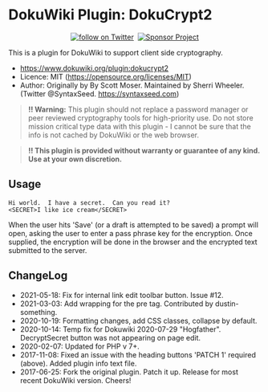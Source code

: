 # DokuWiki Plugin: DokuCrypt2

<div align="center">
    <a href="https://twitter.com/intent/follow?screen_name=syntaxseed">
        <img src="https://img.shields.io/twitter/follow/syntaxseed.svg?style=social&logo=twitter"
            alt="follow on Twitter"></a>&nbsp;&nbsp;<a href="https://syntaxseed.com/about/donate"><img src="https://img.shields.io/badge/Sponsor-Project-blue" alt="Sponsor Project" /></a>
</div>

This is a plugin for DokuWiki to support client side cryptography.

* https://www.dokuwiki.org/plugin:dokucrypt2
* Licence: MIT (https://opensource.org/licenses/MIT)
* Author: Originally by By Scott Moser. Maintained by Sherri Wheeler. (Twitter @SyntaxSeed. https://syntaxseed.com)

> **!! Warning:** This plugin should not replace a password manager or peer reviewed cryptography tools for high-priority use. Do not store mission critical type data with this plugin - I cannot be sure that the info is not cached by DokuWiki or the web browser.

> **!! This plugin is provided without warranty or guarantee of any kind. Use at your own discretion.**

## Usage

```
Hi world.  I have a secret.  Can you read it?
<SECRET>I like ice cream</SECRET>
```

When the user hits 'Save' (or a draft is attempted to be saved) a prompt will open, asking the user to enter a pass phrase key for the encryption. Once supplied, the encryption will be done in the browser and the encrypted text submitted to the server.

## ChangeLog

* 2021-05-18: Fix for internal link edit toolbar button. Issue #12.
* 2021-03-03: Add wrapping for the pre tag. Contributed by dustin-something.
* 2020-10-19: Formatting changes, add CSS classes, collapse by default.
* 2020-10-14: Temp fix for Dokuwiki 2020-07-29 "Hogfather". DecryptSecret button was not appearing on page edit.
* 2020-02-07: Updated for PHP v 7+.
* 2017-11-08: Fixed an issue with the heading buttons 'PATCH 1' required (above). Added plugin info text file.
* 2017-06-25: Fork the original plugin. Patch it up. Release for most recent DokuWiki version. Cheers!
